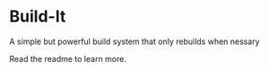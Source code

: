 # Build-It

A simple but powerful build system that only rebuilds when nessary

Read the readme to learn more.
